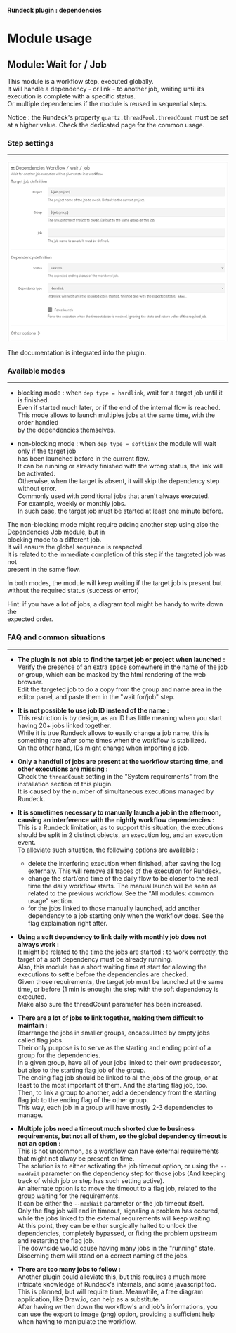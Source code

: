 **Rundeck plugin : dependencies**

# Module usage


## Module: Wait for / Job  

This module is a workflow step, executed globally.  
It will handle a dependency - or link - to another job, waiting until its execution is complete with a specific status.  
Or multiple dependencies if the module is reused in sequential steps.

Notice : the Rundeck's property `quartz.threadPool.threadCount` must be set at a higher value. Check the dedicated page for the common usage.  


### Step settings
------

![parameters](module_wait_job.png "Module step parameters")

The documentation is integrated into the plugin.  


### Available modes
------

* blocking mode : when `dep type = hardlink`, wait for a target job until it is finished.  
  Even if started much later, or if the end of the internal flow is reached.  
  This mode allows to launch multiples jobs at the same time, with the order handled  
  by the dependencies themselves.  

* non-blocking mode : when `dep type = softlink` the module will wait only if the target job  
  has been launched before in the current flow.  
  It can be running or already finished with the wrong status, the link will be activated.  
  Otherwise, when the target is absent, it will skip the dependency step without error.  
  Commonly used with conditional jobs that aren't always executed.  
  For example, weekly or monthly jobs.  
  In such case, the target job must be started at least one minute before.  


The non-blocking mode might require adding another step using also the Dependencies Job module, but in  
blocking mode to a different job.  
It will ensure the global sequence is respected.  
It is related to the immediate completion of this step if the targteted job was not  
present in the same flow.

In both modes, the module will keep waiting if the target job is present but  
without the required status (success or error)  

Hint: if you have a lot of jobs, a diagram tool might be handy to write down the  
expected order.  


### FAQ and common situations
------

* **The plugin is not able to find the target job or project when launched :**  
  Verify the presence of an extra space somewhere in the name of the job or group, which can be masked by the html rendering of the web browser.  
  Edit the targeted job to do a copy from the group and name area in the editor panel, and paste them in the "wait for/job" step.  

* **It is not possible to use job ID instead of the name :**  
  This restriction is by design, as an ID has little meaning when you start having 20+ jobs linked together.  
  While it is true Rundeck allows to easily change a job name, this is something rare after some times when the workflow is stabilized.  
  On the other hand, IDs might change when importing a job.  
  
* **Only a handfull of jobs are present at the workflow starting time, and other executions are missing :**  
  Check the `threadCount` setting in the "System requirements" from the installation section of this plugin.  
  It is caused by the number of simultaneous executions managed by Rundeck.  

* **It is sometimes necessary to manually launch a job in the afternoon, causing an interference with the nightly workflow dependencies :**  
  This is a Rundeck limitation, as to support this situation, the executions should be split in 2 distinct objects, an execution log, and an execution event.  
  To alleviate such situation, the following options are available :  
    * delete the interfering execution when finished, after saving the log externaly. This will remove all traces of the execution for Rundeck.
    * change the start/end time of the daily flow to be closer to the real time the daily workflow starts. The manual launch will be seen as related to the previous workflow. See the "All modules: common usage" section.
    * for the jobs linked to those manually launched, add another dependency to a job starting only when the workflow does. See the flag explaination right after.

* **Using a soft dependency to link daily with monthly job does not always work :**  
  It might be related to the time the jobs are started : to work correctly, the target of a soft dependency must be already running.  
  Also, this module has a short waiting time at start for allowing the executions to settle before the dependencies are checked.  
  Given those requirements, the target job must be launched at the same time, or before (1 min is enough) the step with the soft dependency is executed.  
  Make also sure the threadCount parameter has been increased.

* **There are a lot of jobs to link together, making them difficult to maintain :**  
  Rearrange the jobs in smaller groups, encapsulated by empty jobs called flag jobs.  
  Their only purpose is to serve as the starting and ending point of a group for the dependencies.  
  In a given group, have all of your jobs linked to their own predecessor, but also to the starting flag job of the group.  
  The ending flag job should be linked to all the jobs of the group, or at least to the most important of them. And the starting flag job, too.  
  Then, to link a group to another, add a dependency from the starting flag job to the ending flag of the other group.  
  This way, each job in a group will have mostly 2-3 dependencies to manage.  

* **Multiple jobs need a timeout much shorted due to business requirements, but not all of them, so the global dependency timeout is not an option :**  
  This is not uncommon, as a workflow can have external requirements that might not alway be present on time.  
  The solution is to either activating the job timeout option, or using the `--maxWait` parameter on the dependency step for those jobs (And keeping track of which job or step has such setting active).  
  An alternate option is to move the timeout to a flag job, related to the group waiting for the requirements.  
  It can be either the `--maxWait` parameter or the job timeout itself.  
  Only the flag job will end in timeout, signaling a problem has occured, while the jobs linked to the external requirements will keep waiting.  
  At this point, they can be either surgically halted to unlock the dependencies, completely bypassed, or fixing the problem upstream and restarting the flag job.  
  The downside would cause having many jobs in the "running" state. Discerning them will stand on a correct naming of the jobs.  

* **There are too many jobs to follow :**  
  Another plugin could alleviate this, but this requires a much more intricate knowledge of Rundeck's internals, and some javascript too.  
  This is planned, but will require time. Meanwhile, a free diagram application, like Draw.io, can help as a substitute.  
  After having written down the workflow's and job's informations, you can use the export to image (png) option, providing a sufficient help when having to manipulate the workflow.
